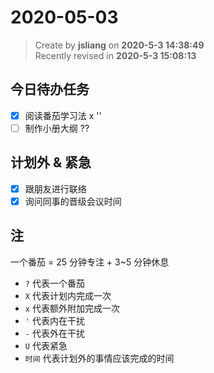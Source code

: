 2020-05-03
===

> Create by **jsliang** on **2020-5-3 14:38:49**  
> Recently revised in **2020-5-3 15:08:13**

## 今日待办任务

* [x] 阅读番茄学习法 x ''
* [ ] 制作小册大纲 ??

## 计划外 & 紧急

* [x] 跟朋友进行联络
* [x] 询问同事的晋级会议时间

## 注

一个番茄 = 25 分钟专注 + 3~5 分钟休息

* `?` 代表一个番茄
* `X` 代表计划内完成一次
* `x` 代表额外附加完成一次
* `'` 代表内在干扰
* `-` 代表外在干扰
* `U` 代表紧急
* `时间` 代表计划外的事情应该完成的时间

